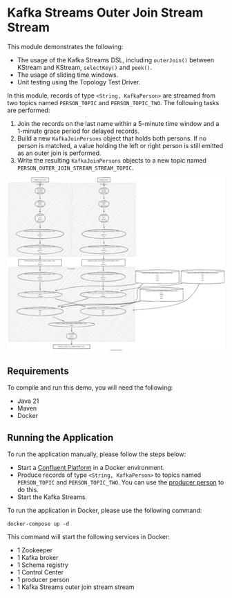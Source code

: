 # Kafka Streams Outer Join Stream Stream

This module demonstrates the following:

- The usage of the Kafka Streams DSL, including `outerJoin()` between KStream and KStream, `selectKey()` and `peek()`.
- The usage of sliding time windows.
- Unit testing using the Topology Test Driver.

In this module, records of type `<String, KafkaPerson>` are streamed from two topics named `PERSON_TOPIC`
and `PERSON_TOPIC_TWO`.
The following tasks are performed:

1. Join the records on the last name within a 5-minute time window and a 1-minute grace period for delayed records.
2. Build a new `KafkaJoinPersons` object that holds both persons. If no person is matched, a value holding the left or
   right person is still emitted as an outer join is performed.
3. Write the resulting `KafkaJoinPersons` objects to a new topic named `PERSON_OUTER_JOIN_STREAM_STREAM_TOPIC`.

![topology.png](topology.png)

## Requirements

To compile and run this demo, you will need the following:

- Java 21
- Maven
- Docker

## Running the Application

To run the application manually, please follow the steps below:

- Start
  a [Confluent Platform](https://docs.confluent.io/platform/current/quickstart/ce-docker-quickstart.html#step-1-download-and-start-cp)
  in a Docker environment.
- Produce records of type `<String, KafkaPerson>` to topics named `PERSON_TOPIC` and `PERSON_TOPIC_TWO`. You can use
  the [producer person](../specific-producers/kafka-streams-producer-person) to do this.
- Start the Kafka Streams.

To run the application in Docker, please use the following command:

```console
docker-compose up -d
```

This command will start the following services in Docker:

- 1 Zookeeper
- 1 Kafka broker
- 1 Schema registry
- 1 Control Center
- 1 producer person
- 1 Kafka Streams outer join stream stream
